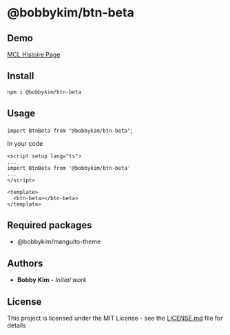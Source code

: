 # @bobbykim/btn-beta

## Demo

[MCL Histoire Page](https://manguito-component-library.vercel.app/story/src-stories-components-button-button-story-vue?variantId=src-stories-components-button-button-story-vue-1)

## Install

```sh
npm i @bobbykim/btn-beta
```

## Usage

`import BtnBeta from "@bobbykim/btn-beta"`;

In your code

```vue
<script setup lang="ts">
...
import BtnBeta from '@bobbykim/btn-beta'
...
</script>

<template>
  <btn-beta></btn-beta>
</template>
```

## Required packages

- @bobbykim/manguito-theme

## Authors

- **Bobby Kim** - _Initial work_

## License

This project is licensed under the MIT License - see the [LICENSE.md](./LICENSE.md) file for details
